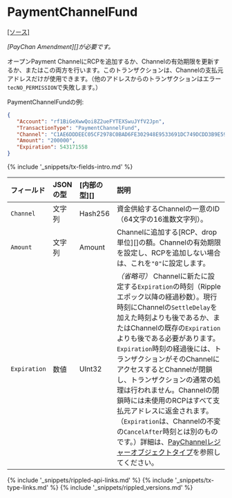 # PaymentChannelFund
[[ソース]<br>](https://github.com/ripple/rippled/blob/master/src/ripple/app/tx/impl/PayChan.cpp "Source")

_[PayChan Amendment][]が必要です。_

オープンPayment ChannelにRCPを追加するか、Channelの有効期限を更新するか、またはこの両方を行います。このトランザクションは、Channelの支払元アドレスだけが使用できます。（他のアドレスからのトランザクションはエラー`tecNO_PERMISSION`で失敗します。）

PaymentChannelFundの例:

```json
{
   "Account": "rf1BiGeXwwQoi8Z2ueFYTEXSwuJYfV2Jpn",
   "TransactionType": "PaymentChannelFund",
   "Channel": "C1AE6DDDEEC05CF2978C0BAD6FE302948E9533691DC749DCDD3B9E5992CA6198",
   "Amount": "200000",
   "Expiration": 543171558
}
```

{% include '_snippets/tx-fields-intro.md' %}
<!--{# fix md highlighting_ #}-->

| フィールド     | JSONの型 | [内部の型][]        | 説明                   |
|:-------------|:---------|:------------------|:------------------------------|
| `Channel`    | 文字列    | Hash256           | 資金供給するChannelの一意のID（64文字の16進数文字列）。 |
| `Amount`     | 文字列    | Amount            | Channelに追加する[RCP、drop単位][]の額。Channelの有効期限を設定し、RCPを追加しない場合は、これを`"0"`に設定します。 |
| `Expiration` | 数値      | UInt32            | _（省略可）_ Channelに新たに設定する`Expiration`の時刻（Rippleエポック以降の経過秒数）。現行時刻にChannelの`SettleDelay`を加えた時刻よりも後であるか、またはChannelの既存の`Expiration`よりも後である必要があります。`Expiration`時刻の経過後には、トランザクションがそのChannelにアクセスするとChannelが閉鎖し、トランザクションの通常の処理は行われません。Channelの閉鎖時には未使用のRCPはすべて支払元アドレスに返金されます。（`Expiration`は、Channelの不変の`CancelAfter`時刻とは別のものです。）詳細は、[PayChannelレジャーオブジェクトタイプ](paychannel.html)を参照してください。 |

<!--{# common link defs #}-->
{% include '_snippets/rippled-api-links.md' %}
{% include '_snippets/tx-type-links.md' %}
{% include '_snippets/rippled_versions.md' %}
